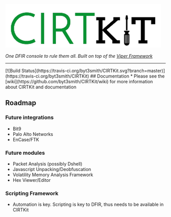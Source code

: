 ![CIRTKit](data/img/cirtkit_logo.png)

<i>One DFIR console to rule them all. Built on top of the [Viper Framework](https://github.com/viper-framework/viper)</i>
<hr />
[![Build Status](https://travis-ci.org/byt3smith/CIRTKit.svg?branch=master)](https://travis-ci.org/byt3smith/CIRTKit)
## Documentation
* Please see the [wiki](https://github.com/byt3smith/CIRTKit/wiki) for more information about CIRTKit and documentation

## Roadmap
### Future integrations
* Bit9
* Palo Alto Networks
* EnCase/FTK

### Future modules
* Packet Analysis (possibly Dshell)
* Javascript Unpacking/Deobfuscation
* Volatility Memory Analysis Framework
* Hex Viewer/Editor

### Scripting Framework
* Automation is key. Scripting is key to DFIR, thus needs to be available in CIRTKit
